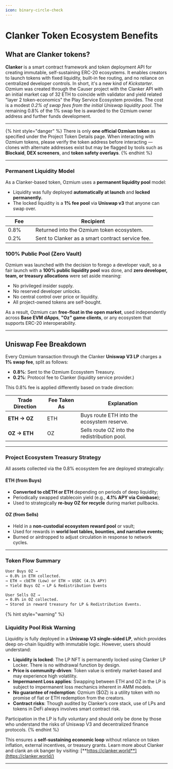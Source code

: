 ```yaml
---
icon: binary-circle-check
---
```


# Clanker Token Ecosystem Benefits

## What are Clanker tokens?

**Clanker** is a smart contract framework and token deployment API for creating immutable, self-sustaining ERC-20 ecosystems. It enables creators to launch tokens with fixed liquidity, built-in fee routing, and no reliance on centralized developer controls. In short, it's a new kind of _Kickstarter_. Ozmium was created through the Causer project with the Clanker API with an initial market cap of 32 ETH to coincide with validator and yield related "layer 2 token-economics" the Play Service Ecosystem provides. The cost is a modest _0.2% of swap fees from the initial Uniswap liquidity pool_. The remaining 0.8% of the 1% swap fee is awarded to the Ozmium owner address and further funds development.

***

{% hint style="danger" %}
There is only **one official Ozmium token** as specified under the Project Token Details page. When interacting with Ozmium tokens, please verify the token address before interacting — clones with alternate addresses exist but may be flagged by tools such as **Blockaid**, **DEX screeners**, and **token safety overlays**.
{% endhint %}

***

### Permanent Liquidity Model

As a Clanker-based token, Ozmium uses a **permanent liquidity pool** model:

* Liquidity was fully deployed **automatically at launch** and **locked permanently.**
* The locked liquidity is a **1% fee pool** via **Uniswap v3** that anyone can swap over.

<table><thead><tr><th width="69.5555419921875">Fee</th><th>Recipient</th></tr></thead><tbody><tr><td>0.8%</td><td>Returned into the Ozmium token ecosystem.</td></tr><tr><td>0.2%</td><td>Sent to Clanker as a smart contract service fee.</td></tr></tbody></table>

### 100% Public Pool (Zero Vault)

Ozmium was launched with the decision to forego a developer vault, so a fair launch with a **100% public liquidity pool** was done, and **zero developer, team, or treasury allocations** were set aside meaning:

* No privileged insider supply.
* No reserved developer unlocks.
* No central control over price or liquidity.
* All project-owned tokens are self-bought.

As a result, Ozmium can **free-float in the open market**, used independently across **Base EVM dApps**, **"Oz" game clients**, or any ecosystem that supports ERC-20 interoperability.

***

## Uniswap Fee Breakdown

Every Ozmium transaction through the Clanker **Uniswap V3 LP** charges a **1% swap fee**, split as follows:

* **0.8%**: Sent to the Ozmium Ecosystem Treasury.
* **0.2%**: Protocol fee to Clanker (liquidity service provider.)

This 0.8% fee is applied differently based on trade direction:

| Trade Direction | Fee Taken As | Explanation                                  |
| --------------- | ------------ | -------------------------------------------- |
| **ETH → OZ**    | ETH          | Buys route ETH into the ecosystem reserve.   |
| **OZ → ETH**    | OZ           | Sells route OZ into the redistribution pool. |

***

### Project Ecosystem Treasury Strategy

All assets collected via the 0.8% ecosystem fee are deployed strategically:

#### ETH (from Buys)

* **Converted to cbETH or ETH** depending on periods of deep liquidity;
* Periodically swapped stablecoin yield (e.g., **4.1% APY via Coinbase**);
* Used to strategically **re-buy OZ for recycle** during market pullbacks.

#### OZ (from Sells)

* Held in a **non-custodial ecosystem reward pool** or vault;
* Used for rewards in **world loot tables, bounties, and narrative events;**
* Burned or airdropped to adjust circulation in response to network cycles.

***

### Token Flow Summary

```txt
User Buys OZ →
→ 0.8% in ETH collected.
→ ETH → cbETH (Low) or ETH → USDC (4.1% APY)
→ Yield Buys OZ → LP & Redistribution Events

User Sells OZ →
→ 0.8% in OZ collected.
→ Stored in reward treasury for LP & Redistribution Events.
```

{% hint style="warning" %}
### Liquidity Pool Risk Warning

Liquidity is fully deployed in a **Uniswap V3 single-sided LP**, which provides deep on-chain liquidity with immutable logic. However, users should understand:

* **Liquidity is locked**: The LP NFT is permanently locked using Clanker LP Locker. There is no withdrawal function by design.
* **Price is community-driven**: Token value is entirely market-based and may experience high volatility.
* **Impermanent Loss applies**: Swapping between ETH and OZ in the LP is subject to impermanent loss mechanics inherent in AMM models.
* **No guarantee of redemption**: Ozmium ($OZ) is a utility token with no promise of fiat or ETH redemption from the creators.
* **Contract risks**: Though audited by Clanker’s core stack, use of LPs and tokens in DeFi always involves smart contract risk.

Participation in the LP is fully voluntary and should only be done by those who understand the risks of Uniswap V3 and decentralized finance protocols.
{% endhint %}

This ensures a **self-sustaining economic loop** without reliance on token inflation, external incentives, or treasury grants. Learn more about Clanker and clank an ok banger by visiting: [**https://clanker.world**](https://clanker.world/)

***

###

```
```
